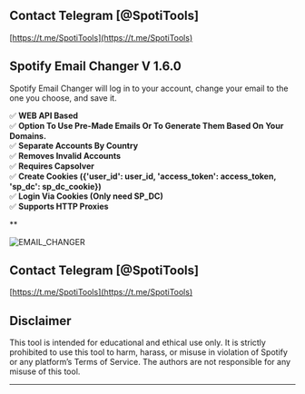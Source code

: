 ## Contact Telegram [@SpotiTools]

[https://t.me/SpotiTools](https://t.me/SpotiTools)

## Spotify Email Changer V 1.6.0
Spotify Email Changer will log in to your account, change your email to the one you choose, and save it.

:white_check_mark:  **WEB API Based**  
:white_check_mark:  **Option To Use Pre-Made Emails Or To Generate Them Based On Your Domains.**  
:white_check_mark:  **Separate Accounts By Country**  
:white_check_mark:  **Removes Invalid Accounts**  
:white_check_mark:  **Requires Capsolver**  
:white_check_mark:  **Create Cookies ({'user_id': user_id, 'access_token': access_token, 'sp_dc': sp_dc_cookie})**  
:white_check_mark:  **Login Via Cookies (Only need SP_DC)**  
:white_check_mark:  **Supports HTTP Proxies**  

**

![EMAIL_CHANGER](https://github.com/user-attachments/assets/70dfbe97-5a89-4459-8e08-20e3e0545e31)


## Contact Telegram [@SpotiTools]

[https://t.me/SpotiTools](https://t.me/SpotiTools)

## Disclaimer

This tool is intended for educational and ethical use only. It is strictly prohibited to use this tool to harm, harass, or misuse in violation of Spotify or any platform’s Terms of Service. The authors are not responsible for any misuse of this tool.

---
